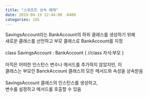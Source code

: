 ```yaml
---
title: "스위프트 상속 예제"
date: 2019-04-19 12:44:00 -0400
categories: iOS
---
```

SavingsAccount라는 BankAccount의 하위 클래스를 생성하기 위해<br>
새로운 클래스를 선언하고 부모 클래스로 BankAccount를 지정<br>
<br>
class SavingsAccount : BankAccount { //class 자식:부모
}
<br>
<br>
아직은 어떠한 인스턴스 변수나 메서드를 추가하지 않았지만, 이<br>
클래스는 부모인 BanckAccount 클래스의 모든 메서드와 속성을 상속받음
<br>
<br>
SavingsAccount 클래스의 인스턴스를 생성하고,<br>
변수를 설정하고 메서드를 호출할 수 있음
